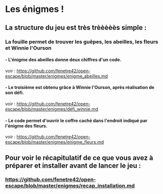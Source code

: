 # Les énigmes !

## La structure du jeu est très trèèèèès simple :

### La fouille permet de trouver les guêpes, les abeilles, les fleurs et  Winnie l'Ourson

#### - L'énigme des abeilles donne deux chiffres d'un code. 
voir : https://github.com/fenetre42/open-escape/blob/master/enigmes/enigme_abeilles.md

#### - Le troisième est obtenu grâce à Winnie l'Ourson, après réalisation de son défi.
voir : https://github.com/fenetre42/open-escape/blob/master/enigmes/défi_winnie.md

#### - Le code permet d'ouvrir le coffre caché dans l'endroit indiqué par l'énigme des fleurs. 
voir : https://github.com/fenetre42/open-escape/blob/master/enigmes/enigme_fleurs.md


## Pour voir le récapitulatif de ce que vous avez à préparer et installer avant de lancer le jeu :
### https://github.com/fenetre42/open-escape/blob/master/enigmes/recap_installation.md
